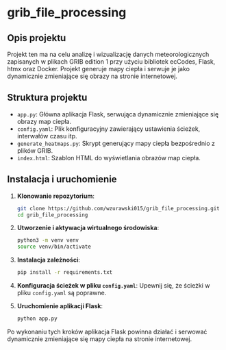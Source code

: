 # grib_file_processing
## Opis projektu

Projekt ten ma na celu analizę i wizualizację danych meteorologicznych zapisanych w plikach GRIB edition 1 przy użyciu bibliotek ecCodes, Flask, htmx oraz Docker. Projekt generuje mapy ciepła i serwuje je jako dynamicznie zmieniające się obrazy na stronie internetowej.

## Struktura projektu

- `app.py`: Główna aplikacja Flask, serwująca dynamicznie zmieniające się obrazy map ciepła.
- `config.yaml`: Plik konfiguracyjny zawierający ustawienia ścieżek, interwałów czasu itp.
- `generate_heatmaps.py`: Skrypt generujący mapy ciepła bezpośrednio z plików GRIB.
- `index.html`: Szablon HTML do wyświetlania obrazów map ciepła.

## Instalacja i uruchomienie

1. **Klonowanie repozytorium**:
    ```sh
    git clone https://github.com/wzurawski015/grib_file_processing.git
    cd grib_file_processing
    ```

2. **Utworzenie i aktywacja wirtualnego środowiska**:
    ```sh
    python3 -m venv venv
    source venv/bin/activate
    ```

3. **Instalacja zależności**:
    ```sh
    pip install -r requirements.txt
    ```

4. **Konfiguracja ścieżek w pliku `config.yaml`**:
    Upewnij się, że ścieżki w pliku `config.yaml` są poprawne.

5. **Uruchomienie aplikacji Flask**:
    ```sh
    python app.py
    ```

Po wykonaniu tych kroków aplikacja Flask powinna działać i serwować dynamicznie zmieniające się mapy ciepła na stronie internetowej.
